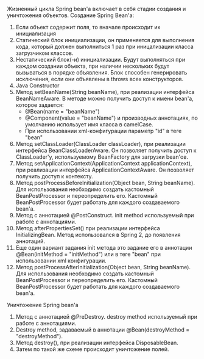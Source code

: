 Жизненный цикла Spring bean'а включает в себя стадии создания и уничтожения объектов.
Создание Spring Bean'а:
1) Если объект содержит поля, то вначале происходит их инициализация
2) Статический блок инициализации, он применяется для выполнения кода, который должен выполниться 1 раз при иницализации класса загрузчиком классов.
3) Нестатический блок(-и) инициализации. Будут выполняться при каждом создании объекта, при наличии нескольких будут вызываться в порядке объявления. Блок способен генерировать исключения, если они объявлены в throws всех конструкторов.
4) Java Constructor
5) Метод setBeanName(String beanName), при реализации интерфейса BeanNameAware. В методе можно получить доступ к имени bean'а, которое задается:
	- @Bean(name = "beanName")
	- @Component(value = "beanName") и производных аннотациях, по умолчанию использует имя класса в camelCase.
	- При использовании xml-конфигурации параметр "id" в теге "bean"
6) Метод setClassLoader(ClassLoader classLoader), при реализации интерфейса BeanClassLoaderAware. Он позволяет получить доступ к ClassLoader'у, используемому BeanFactory для загрузки bean'ов.
7) Метод setApplicationContext(ApplicationContext applicationContext), при реализации интерфейса ApplicationContextAware. Он позволяет получить доступ к контексту.
8) Метод postProcessBeforeInitialization(Object bean, String beanName). Для использования необходимо создать кастомный BeanPostProcessor и переопределить его. Кастомный BeanPostProcessor будет работать для каждого создаваемого bean'а.
9) Метод с аннотацией @PostConstruct. init method используемый при работе с аннотациями.
10) Метод afterPropertiesSet() при реализации интерфейса InitializingBean. Метод использовался в Spring 2, до появления аннотаций.
11) Еще один вариант задания init метода это задание его в аннотации @Bean(initMethod = "initMethod") или в теге "bean" при использовании xml конфигурации.
12) Метод postProcessAfterInitialization(Object bean, String beanName). Для использования необходимо создать кастомный BeanPostProcessor и переопределить его. Кастомный BeanPostProcessor будет работать для каждого создаваемого bean'а.

Уничтожение Spring bean'а
1) Метод с аннотацией @PreDestroy. destroy method используемый при работе с аннотациями.
2) Destroy method, задаваемый в аннотации @Bean(destroyMethod = "destroyMethod").
3) Метод destroy(), при реализации интерфейса DisposableBean. 
4) Затем по такой же схеме происходит уничтожение полей.